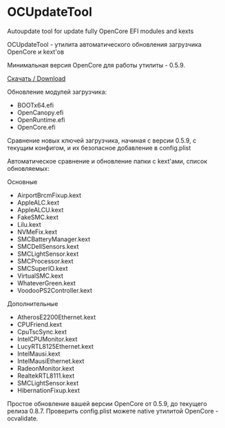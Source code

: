 # OCUpdateTool
Autoupdate tool for update fully OpenCore EFI modules and kexts

OCUpdateTool - утилита автоматического обновления загрузчика OpenCore и kext'ов

Минимальная версия OpenCore для работы утилиты - 0.5.9.

[Скачать / Download](https://ihackline.com/wp-content/uploads/2020/12/OCUpdateTool.zip)

Обновление модулей загрузчика:
- BOOTx64.efi
- OpenCanopy.efi
- OpenRuntime.efi
- OpenCore.efi

Сравнение новых ключей загрузчика, начиная с версии 0.5.9, с текущим конфигом, и их безопасное добавление в config.plist

Автоматическое сравнение и обновление папки с kext'ами, список обновляемых:

Основные
- AirportBrcmFixup.kext
- AppleALC.kext
- AppleALCU.kext
- FakeSMC.kext
- Lilu.kext
- NVMeFix.kext
- SMCBatteryManager.kext
- SMCDellSensors.kext
- SMCLightSensor.kext
- SMCProcessor.kext
- SMCSuperIO.kext
- VirtualSMC.kext
- WhateverGreen.kext
- VoodooPS2Controller.kext

Дополнительные
- AtherosE2200Ethernet.kext
- CPUFriend.kext
- CpuTscSync.kext
- IntelCPUMonitor.kext
- LucyRTL8125Ethernet.kext
- IntelMausi.kext
- IntelMausiEthernet.kext
- RadeonMonitor.kext
- RealtekRTL8111.kext
- SMCLightSensor.kext
- HibernationFixup.kext

Простое обновление вашей версии OpenCore от 0.5.9, до текущего релиза 0.8.7.
Проверить config.plist можете native утилитой OpenCore - ocvalidate.
